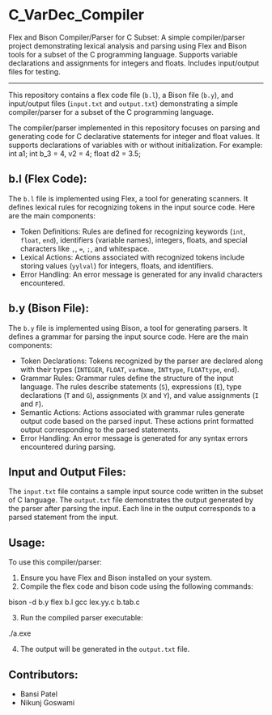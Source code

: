 # C_VarDec_Compiler
Flex and Bison Compiler/Parser for C Subset: A simple compiler/parser project demonstrating lexical analysis and parsing using Flex and Bison tools for a subset of the C programming language. Supports variable declarations and assignments for integers and floats. Includes input/output files for testing. 



-------------------
This repository contains a flex code file (`b.l`), a Bison file (`b.y`), and input/output files (`input.txt` and `output.txt`) demonstrating a simple compiler/parser for a subset of the C programming language.

The compiler/parser implemented in this repository focuses on parsing and generating code for C declarative statements for integer and float values. It supports declarations of variables with or without initialization.
For example:
int a1;
int b_3 = 4, v2 = 4;
float d2 = 3.5;


b.l (Flex Code):
-----------------
The `b.l` file is implemented using Flex, a tool for generating scanners. It defines lexical rules for recognizing tokens in the input source code. Here are the main components:
- Token Definitions: Rules are defined for recognizing keywords (`int`, `float`, `end`), identifiers (variable names), integers, floats, and special characters like `,`, `=`, `;`, and whitespace.
- Lexical Actions: Actions associated with recognized tokens include storing values (`yylval`) for integers, floats, and identifiers.
- Error Handling: An error message is generated for any invalid characters encountered.


b.y (Bison File):
-------------------
The `b.y` file is implemented using Bison, a tool for generating parsers. It defines a grammar for parsing the input source code. Here are the main components:
- Token Declarations: Tokens recognized by the parser are declared along with their types (`INTEGER`, `FLOAT`, `varName`, `INTtype`, `FLOATtype`, `end`).
- Grammar Rules: Grammar rules define the structure of the input language. The rules describe statements (`S`), expressions (`E`), type declarations (`T` and `G`), assignments (`X` and `Y`), and value assignments (`I` and `F`).
- Semantic Actions: Actions associated with grammar rules generate output code based on the parsed input. These actions print formatted output corresponding to the parsed statements.
- Error Handling: An error message is generated for any syntax errors encountered during parsing.


Input and Output Files:
-------------------------
The `input.txt` file contains a sample input source code written in the subset of C language. The `output.txt` file demonstrates the output generated by the parser after parsing the input. Each line in the output corresponds to a parsed statement from the input.


Usage:
--------
To use this compiler/parser:
1. Ensure you have Flex and Bison installed on your system.
2. Compile the flex code and bison code using the following commands:

bison -d b.y
flex b.l
gcc lex.yy.c b.tab.c

3. Run the compiled parser executable:

./a.exe

4. The output will be generated in the `output.txt` file.


Contributors:
---------------
- Bansi Patel
- Nikunj Goswami
